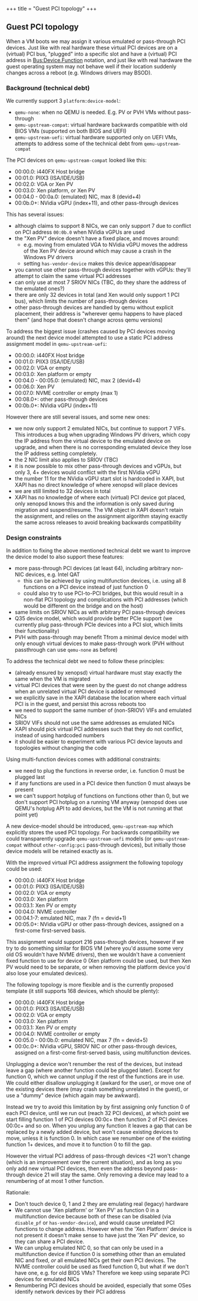 +++
title = "Guest PCI topology"
+++

## Guest PCI topology

When a VM boots we may assign it various emulated or pass-through PCI devices.
Just like with real hardware these virtual PCI devices are on a (virtual) PCI bus, "plugged" into a specific slot and have a (virtual) PCI address in [Bus:Device.Function](https://wiki.xenproject.org/wiki/Bus:Device.Function_(BDF)_Notation) notation, and just like with real hardware the guest operating system may not behave well if their location suddenly changes across a reboot (e.g. Windows drivers may BSOD).

### Background (technical debt)

We currently support 3 `platform:device-model`:

* `qemu-none`: when no QEMU is needed. E.g. PV or PVH VMs without pass-through
* `qemu-upstream-compat`: virtual hardware backwards compatible with old BIOS VMs (supported on both BIOS and UEFI)
* `qemu-upstream-uefi`: virtual hardware supported only on UEFI VMs, attempts to address some of the technical debt from `qemu-upstream-compat`

The PCI devices on `qemu-upstream-compat` looked like this:

* 00:00.0: i440FX Host bridge
* 00:01.0: PIIX3 (ISA/IDE/USB)
* 00:02.0: VGA or Xen PV
* 00:03.0: Xen platform, or Xen PV
* 00:04.0 - 00:0a.0: (emulated) NIC, max 8 (devid+4)
* 00:0b.0+: NVidia vGPU (index+11), and other pass-through devices

This has several issues:
* although claims to support 8 NICs, we can only support 7 due to conflict on PCI address `00:0b.0` when NVidia vGPUs are used
* the "Xen PV" device doesn't have a fixed place, and moves around:
  * e.g. moving from emulated VGA to NVidia vGPU moves the address of the Xen PV device around which may cause a crash in the Windows PV drivers
  * setting `has-vendor-device` makes this device appear/disappear
* you cannot use other pass-through devices together with vGPUs: they'll attempt to claim the same virtual PCI addresses
* can only use at most 7 SRIOV NICs (TBC, do they share the address of the emulated ones?)
* there are only 32 devices in total (and Xen would only support 1 PCI bus), which limits the number of pass-through devices
* other pass-through devices are handled by qemu without explicit placement, their address is "wherever qemu happens to have placed them" (and hope that doesn't change across qemu versions)

To address the biggest issue (crashes caused by PCI devices moving around) the next device model attempted to use a static PCI address assignment model in `qemu-upstream-uefi`:

* 00:00.0: i440FX Host bridge
* 00:01.0: PIIX3 (ISA/IDE/USB)
* 00:02.0: VGA or empty
* 00:03.0: Xen platform or empty
* 00:04.0 - 00:05.0: (emulated) NIC, max 2 (devid+4)
* 00:06.0: Xen PV
* 00:07.0: NVME controller or empty (max 1)
* 00:08.0+: other pass-through devices
* 00:0b.0+: NVidia vGPU (index+11)

However there are still several issues, and some new ones:
* we now only support 2 emulated NICs, but continue to support 7 VIFs. This introduces a bug when upgrading Windows PV drivers, which copy the IP address from the virtual device to the emulated device on upgrade, and when there is no corresponding emulated device they lose the IP address setting completely.
* the 2 NIC limit also applies to SRIOV (TBC)
* it is now possible to mix other pass-through devices and vGPUs, but only 3, 4+ devices would conflict with the first NVidia vGPU
* the number 11 for the NVidia vGPU start slot is hardcoded in XAPI, but XAPI has no direct knowledge of where xenopsd will place devices
* we are still limited to 32 devices in total
* XAPI has no knowledge of where each (virtual) PCI device got placed, only xenopsd knows this and the information is only saved during migration and suspend/resume. The VM object in XAPI doesn't retain the assignment, and relies on the assignment algorithm staying exactly the same across releases to avoid breaking backwards compatibility

### Design constraints

In addition to fixing the above mentioned technical debt we want to improve the device model to also support these features:

* more pass-through PCI devices (at least 64), including arbitrary non-NIC devices, e.g. Intel QAT
  * this can be achieved by using multifunction devices, i.e. using all 8 functions on a PCI device instead of just function 0
  * could also try to use PCI-to-PCI bridges, but this would result in a non-flat PCI topology and complications with PCI addresses (which would be different on the bridge and on the host)
* same limits on SRIOV NICs as with arbitrary PCI pass-through devices
* Q35 device model, which would provide better PCIe support (we currently plug pass-through PCIe devices into a PCI slot, which limits their functionality)
* PVH with pass-through may benefit Tfrom a minimal device model with only enough virtual devices to make pass-through work (PVH without passthrough can use `qemu-none` as before)

To address the technical debt we need to follow these principles:

* (already ensured by xenopsd) virtual hardware must stay exactly the same when the VM is migrated
* virtual PCI devices that were seen by the guest do not change address when an unrelated virtual PCI device is added or removed
* we explicitly save in the XAPI database the location where each virtual PCI is in the guest, and persist this across reboots too
* we need to support the same number of (non-SRIOV) VIFs and emulated NICs
* SRIOV VIFs should not use the same addresses as emulated NICs
* XAPI should pick virtual PCI addresses such that they do not conflict, instead of using hardcoded numbers
* it should be easier to experiment with various PCI device layouts and topologies without changing the code

Using multi-function devices comes with additional constraints:

* we need to plug the functions in reverse order, i.e. function 0 must be plugged last
* if any functions are used in a PCI device then function 0 must always be present
* we can't support hotplug of functions on functions other than 0, but we don't support PCI hotplug on a running VM anyway (xenopsd does use QEMU's hotplug API to add devices, but the VM is not running at that point yet)

A new device-model should be introduced, `qemu-upstream-map` which explicitly stores the used PCI topology.
For backwards compatibility we could transparently upgrade `qemu-upstream-uefi` models (or `qemu-upstream-compat` without `other-config:pci` pass-through devices), but initially those device models will be retained exactly as is.

With the improved virtual PCI address assignment the following topology could be used:

* 00:00.0: i440FX Host bridge
* 00:01.0: PIIX3 (ISA/IDE/USB)
* 00:02.0: VGA or empty
* 00:03.0: Xen platform
*  00:03.1: Xen PV or empty
* 00:04.0: NVME controller
* 00:04.1-7: emulated NIC, max 7 (fn = devid+1)
* 00:05.0+: NVidia vGPU or other pass-through devices, assigned on a first-come first-served basis.

This assignment would support 216 pass-through devices, however if we try to do something similar for BIOS VM (where you'd assume some very old OS wouldn't have NVME drivers), then we wouldn't have a convenient fixed function to use for device 0 (Xen platform could be used, but then Xen PV would need to be separate, or when removing the platform device you'd also lose your emulated devices).

The following topology is more flexible and is the currently proposed template (it still supports 168 devices, which should be plenty):

* 00:00.0: i440FX Host bridge
* 00:01.0: PIIX3 (ISA/IDE/USB)
* 00:02.0: VGA or empty
* 00:03.0: Xen platform
*  00:03.1: Xen PV or empty
* 00:04.0: NVME controller or empty
* 00:05.0 - 00:0b.0: emulated NIC, max 7 (fn = devid+5)
* 00:0c.0+: NVidia vGPU, SRIOV NIC or other pass-through devices, assigned on a first-come first-served basis, using multifunction devices.

Unplugging a device won't renumber the rest of the devices, but instead leave a gap (where another function could be plugged later).
Except for function 0, which we cannot unplug if the rest of the functions are in use. We could either disallow unplugging it (awkard for the user), or move one of the existing devices there (may crash something unrelated in the guest), or use a "dummy" device (which again may be awkward).

Instead we try to avoid this limitation by by first assigning only function 0 of each PCI device, until we run out (reach 32 PCI devices), at which point we start filling function 1 of PCI devices 00:0c+
then function 2 of PCI devices 00:0c+ and so on.
When you unplug any function it leaves a gap that can be replaced by a newly added device, but won't cause existing devices to move, unless it is function 0.
In which case we renumber one of the existing function 1+ devices, and move it to function 0 to fill the gap.

However the virtual PCI address of pass-through devices <21 won't change (which is an improvement over the current situation), and as long as you only add new virtual PCI devices, then even  the address beyond pass-through device 21 will stay the same.
Only removing a device may lead to a renumbering of at most 1 other function.

Rationale:

* Don't touch device 0, 1 and 2 they are emulating real (legacy) hardware
* We cannot use 'Xen platform' or 'Xen PV' as function 0 in a multifunction device because both of these can be disabled (via `disable_pf` or `has-vendor-device`), and would cause unrelated PCI functions to change address. However when the 'Xen Platform' device is not present it doesn't make sense to have just the 'Xen PV' device, so they can share a PCI device.
* We can unplug emulated NIC 0, so that can only be used in a multifunction device if function 0 is something other than an emulated NIC and fixed, *or* all emulated NICs get their own PCI devices. The NVME controller could be used as fixed function 0, but what if we don't have one, e.g. for old BIOS VMs? Therefore we keep using separate PCI devices for emulated NICs
* Renumbering PCI devices should be avoided, especially that some OSes identify network devices by their PCI address



